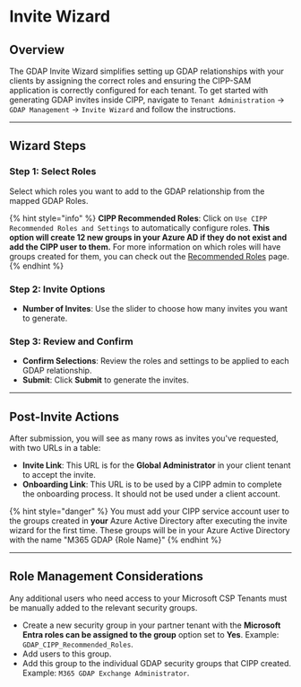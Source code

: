 # Invite Wizard

## Overview

The GDAP Invite Wizard simplifies setting up GDAP relationships with your clients by assigning the correct roles and ensuring the CIPP-SAM application is correctly configured for each tenant. To get started with generating GDAP invites inside CIPP, navigate to `Tenant Administration` -> `GDAP Management` -> `Invite Wizard` and follow the instructions.

***

## **Wizard Steps**

### **Step 1: Select Roles**

Select which roles you want to add to the GDAP relationship from the mapped GDAP Roles.

{% hint style="info" %}
**CIPP Recommended Roles**: Click on `Use CIPP Recommended Roles and Settings` to automatically configure roles. **This option will create 12 new groups in your Azure AD if they do not exist and add the CIPP user to them.** For more information on which roles will have groups created for them, you can check out the [Recommended Roles](../gdap/recommended-roles.md) page.
{% endhint %}

### **Step 2: Invite Options**

* **Number of Invites**: Use the slider to choose how many invites you want to generate.

### **Step 3: Review and Confirm**

* **Confirm Selections**: Review the roles and settings to be applied to each GDAP relationship.
* **Submit**: Click **Submit** to generate the invites.&#x20;

***

## **Post-Invite Actions**

After submission, you will see as many rows as invites you've requested, with two URLs in a table:

* **Invite Link**: This URL is for the **Global Administrator** in your client tenant to accept the invite.
* **Onboarding Link**: This URL is to be used by a CIPP admin to complete the onboarding process. It should not be used under a client account.

{% hint style="danger" %}
You must add your CIPP service account user to the groups created in **your** Azure Active Directory after executing the invite wizard for the first time. These groups will be in your Azure Active Directory with the name "M365 GDAP {Role Name}"
{% endhint %}

***

## Role Management Considerations

Any additional users who need access to your Microsoft CSP Tenants must be manually added to the relevant security groups.

* Create a new security group in your partner tenant with the **Microsoft Entra roles can be assigned to the group** option set to **Yes**. Example: `GDAP_CIPP_Recommended_Roles`.
* Add users to this group.
* Add this group to the individual GDAP security groups that CIPP created. Example: `M365 GDAP Exchange Administrator`.
